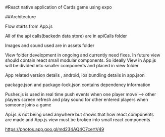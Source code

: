 #React native application of Cards game using expo 

##Architecture

Flow starts from App.js

All of the api calls(backedn data store) are in apiCalls folder

Images and sound used are in assets folder

View folder development in ongoing and currently need fixes. In future view should contain react small modular
components. So ideally View in App.js will be divided into smaller components and placed in view folder

App related version details , android, ios bundling details in app.json

package.json and package-lock.json contains dependency information

Pusher.js is used in real time push events when one player move --> other players screen refresh and play sound
for other entered players when someone joins a game

Api.js is not being used anywhere but shows that how react components are made and App.js view must be broken
into small react components

https://photos.app.goo.gl/md234AQ4C7certV49
